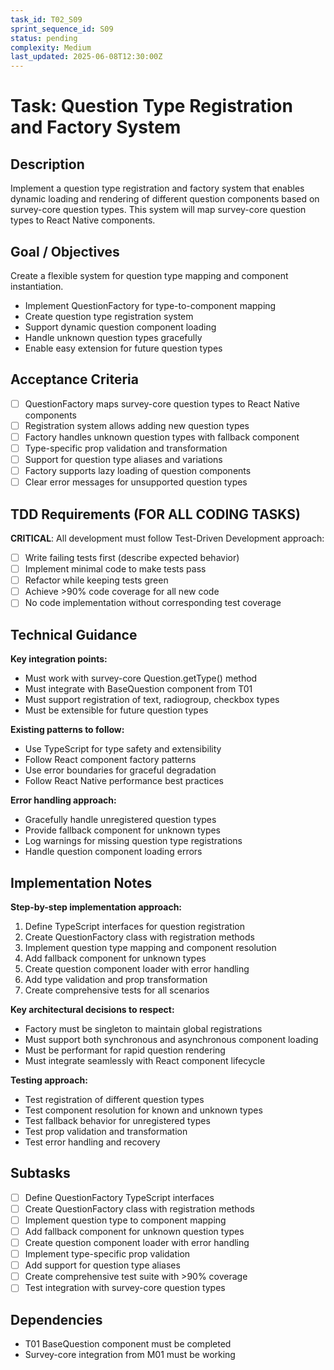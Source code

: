 ```yaml
---
task_id: T02_S09
sprint_sequence_id: S09
status: pending
complexity: Medium
last_updated: 2025-06-08T12:30:00Z
---
```


# Task: Question Type Registration and Factory System

## Description
Implement a question type registration and factory system that enables dynamic loading and rendering of different question components based on survey-core question types. This system will map survey-core question types to React Native components.

## Goal / Objectives
Create a flexible system for question type mapping and component instantiation.
- Implement QuestionFactory for type-to-component mapping
- Create question type registration system
- Support dynamic question component loading
- Handle unknown question types gracefully
- Enable easy extension for future question types

## Acceptance Criteria
- [ ] QuestionFactory maps survey-core question types to React Native components
- [ ] Registration system allows adding new question types
- [ ] Factory handles unknown question types with fallback component
- [ ] Type-specific prop validation and transformation
- [ ] Support for question type aliases and variations
- [ ] Factory supports lazy loading of question components
- [ ] Clear error messages for unsupported question types

## TDD Requirements (FOR ALL CODING TASKS)
**CRITICAL**: All development must follow Test-Driven Development approach:
- [ ] Write failing tests first (describe expected behavior)
- [ ] Implement minimal code to make tests pass
- [ ] Refactor while keeping tests green
- [ ] Achieve >90% code coverage for all new code
- [ ] No code implementation without corresponding test coverage

## Technical Guidance
**Key integration points:**
- Must work with survey-core Question.getType() method
- Must integrate with BaseQuestion component from T01
- Must support registration of text, radiogroup, checkbox types
- Must be extensible for future question types

**Existing patterns to follow:**
- Use TypeScript for type safety and extensibility
- Follow React component factory patterns
- Use error boundaries for graceful degradation
- Follow React Native performance best practices

**Error handling approach:**
- Gracefully handle unregistered question types
- Provide fallback component for unknown types
- Log warnings for missing question type registrations
- Handle question component loading errors

## Implementation Notes
**Step-by-step implementation approach:**
1. Define TypeScript interfaces for question registration
2. Create QuestionFactory class with registration methods
3. Implement question type mapping and component resolution
4. Add fallback component for unknown types
5. Create question component loader with error handling
6. Add type validation and prop transformation
7. Create comprehensive tests for all scenarios

**Key architectural decisions to respect:**
- Factory must be singleton to maintain global registrations
- Must support both synchronous and asynchronous component loading
- Must be performant for rapid question rendering
- Must integrate seamlessly with React component lifecycle

**Testing approach:**
- Test registration of different question types
- Test component resolution for known and unknown types
- Test fallback behavior for unregistered types
- Test prop validation and transformation
- Test error handling and recovery

## Subtasks
- [ ] Define QuestionFactory TypeScript interfaces
- [ ] Create QuestionFactory class with registration methods
- [ ] Implement question type to component mapping
- [ ] Add fallback component for unknown question types
- [ ] Create question component loader with error handling
- [ ] Implement type-specific prop validation
- [ ] Add support for question type aliases
- [ ] Create comprehensive test suite with >90% coverage
- [ ] Test integration with survey-core question types

## Dependencies
- T01 BaseQuestion component must be completed
- Survey-core integration from M01 must be working